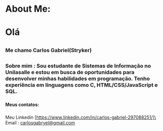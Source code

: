 # About Me: <h1>
# Olá <h2>
### Me chamo Carlos Gabriel(Stryker) <h2>
### Sobre mim : Sou estudante de Sistemas de Informação no Unilasalle e estou em busca de oportunidades para desenvolver minhas habilidades em programação. Tenho experiência em linguagens como C, HTML/CSS/JavaScript e SQL. <h3>
#### Meus contatos: <h3>
Meu Linkedin [https://www.linkedin.com/in/carlos-gabriel-297088251/]\
Email : carlosgabryel@gmail.com
  
